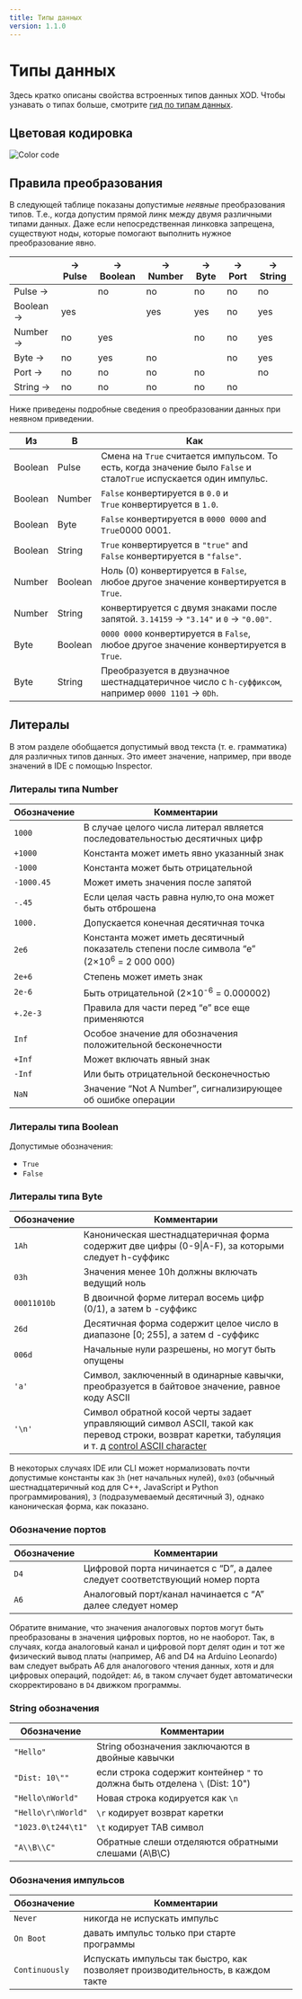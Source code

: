 ```yaml
---
title: Типы данных
version: 1.1.0
---
```


# Типы данных

Здесь кратко описаны свойства встроенных типов данных XOD. Чтобы узнавать
о типах больше, смотрите [гид по типам данных](/docs/guide/data-types/).

## Цветовая кодировка

![Color code](./color-code.patch.png)

## Правила преобразования

В следующей таблице показаны допустимые _неявные_ преобразования типов. 
Т.е., когда допустим прямой линк между двумя различными типами данных.
Даже если непосредственная линковка запрещена, существуют ноды, которые помогают
выполнить нужное преобразование явно.

<table class="ui definition single line table">
  <thead>
    <tr>
      <th></th>
      <th>→ Pulse</th>
      <th>→ Boolean</th>
      <th>→ Number</th>
      <th>→ Byte</th>
      <th>→ Port</th>
      <th>→ String</th>
    </tr>
  </thead>
  <tbody>
    <tr>
      <td>Pulse →</td>
      <td></td>
      <td class="disabled">no</td>
      <td class="disabled">no</td>
      <td class="disabled">no</td>
      <td class="disabled">no</td>
      <td class="disabled">no</td>
    </tr>
    <tr>
      <td>Boolean →</td>
      <td>yes</td>
      <td></td>
      <td>yes</td>
      <td>yes</td>
      <td class="disabled">no</td>
      <td>yes</td>
    </tr>
    <tr>
      <td>Number →</td>
      <td class="disabled">no</td>
      <td>yes</td>
      <td></td>
      <td class="disabled">no</td>
      <td class="disabled">no</td>
      <td>yes</td>
    </tr>
    <tr>
      <td>Byte →</td>
      <td class="disabled">no</td>
      <td>yes</td>
      <td class="disabled">no</td>
      <td></td>
      <td class="disabled">no</td>
      <td>yes</td>
    </tr>
    <tr>
      <td>Port →</td>
      <td class="disabled">no</td>
      <td class="disabled">no</td>
      <td class="disabled">no</td>
      <td class="disabled">no</td>
      <td></td>
      <td class="disabled">no</td>
    </tr>
    <tr>
      <td>String →</td>
      <td class="disabled">no</td>
      <td class="disabled">no</td>
      <td class="disabled">no</td>
      <td class="disabled">no</td>
      <td class="disabled">no</td>
      <td></td>
    </tr>
  </tbody>
</table>

Ниже приведены подробные сведения о преобразовании данных при неявном приведении.

<table class="ui table">
  <thead>
    <tr>
      <th>Из</th>
      <th>В</th>
      <th>Как</th>
    </tr>
  </thead>
  <tbody>
    <tr>
      <td>Boolean</td>
      <td>Pulse</td>
      <td>
          Смена на <code>True</code> считается импульсом. То есть, когда значение было
          <code>False</code> и стало<code>True</code> испускается один импульс.
      </td>
    </tr>
    <tr>
      <td>Boolean</td>
      <td>Number</td>
      <td>
          <code>False</code> конвертируется в <code>0.0</code> и<br/>
          <code>True</code> конвертируется в <code>1.0</code>.
      </td>
    </tr>
    <tr>
      <td>Boolean</td>
      <td>Byte</td>
      <td>
        <code>False</code> конвертируется в  <code>0000 0000</code> and<br/>
        <code>True</code конвертируется в <code>0000 0001</code>.
      </td>
    </tr>
    <tr>
      <td>Boolean</td>
      <td>String</td>
      <td>
        <code>True</code> конвертируется в <code>"true"</code> and<br/>
        <code>False</code> конвертируется в <code>"false"</code>.
      </td>
    </tr>
    <tr>
      <td>Number</td>
      <td>Boolean</td>
      <td>
        Ноль (0) конвертируется в <code>False</code>,<br/>
        любое другое значение конвертируется в <code>True</code>.
      </td>
    </tr>
    <tr>
      <td>Number</td>
      <td>String</td>
      <td>
          конвертируется с двумя знаками после запятой.
          <code>3.14159</code> → <code>"3.14"</code> и
          <code>0</code> → <code>"0.00"</code>.
      </td>
    </tr>
    <tr>
      <td>Byte</td>
      <td>Boolean</td>
      <td>
        <code>0000 0000</code> конвертируется в <code>False</code>,<br/>
        любое другое значение конвертируется в <code>True</code>.
      </td>
    </tr>
    <tr>
      <td>Byte</td>
      <td>String</td>
      <td>
      Преобразуется в двузначное шестнадцатеричное число с <code>h-суффиксом</code>, например
        <code>0000 1101</code> → <code>0Dh</code>.
      </td>
    </tr>
  </tbody>
</table>

## Литералы

В этом разделе обобщается допустимый ввод текста (т. е. грамматика) для различных типов данных. Это имеет значение, например, при вводе значений в IDE с помощью Inspector.

### Литералы типа Number

<table class="ui compact table">
  <thead>
    <tr>
      <th>Обозначение</th>
      <th>Комментарии</th>
    </tr>
  </thead>
  <tbody>
    <tr>
      <td class="right aligned"><code>1000</code></td>
      <td> В случае целого числа литерал является последовательностью десятичных цифр </td>
    </tr>
    <tr>
      <td class="right aligned"><code>+1000</code></td>
      <td>Константа может иметь явно указанный знак</td>
    </tr>
    <tr>
      <td class="right aligned"><code>-1000</code></td>
      <td>Константа может быть отрицательной</td>
    </tr>
    <tr>
      <td class="right aligned"><code>-1000.45</code></td>
      <td>Может иметь значения после запятой</td>
    </tr>
    <tr>
      <td class="right aligned"><code>-.45</code></td>
      <td> Если целая часть равна нулю,то она может быть отброшена </td>
    </tr>
    <tr>
      <td class="right aligned"><code>1000.</code></td>
      <td> Допускается конечная десятичная точка </td>
    </tr>
    <tr>
      <td class="right aligned"><code>2e6</code></td>
      <td>Константа может иметь десятичный показатель степени после символа “e”  (2×10<sup>6</sup> = 2 000 000)</td>
    </tr>
    <tr>
      <td class="right aligned"><code>2e+6</code></td>
      <td>Степень может иметь знак</td>
    </tr>
    <tr>
      <td class="right aligned"><code>2e-6</code></td>
      <td>Быть отрицательной (2×10<sup>-6</sup> = 0.000002)</td>
    </tr>
    <tr>
      <td class="right aligned"><code>+.2e-3</code></td>
      <td> Правила для части перед “e” все еще применяются </td>
    </tr>
    <tr>
      <td class="right aligned"><code>Inf</code></td>
      <td> Особое значение для обозначения положительной бесконечности </td>
    </tr>
    <tr>
      <td class="right aligned"><code>+Inf</code></td>
      <td> Может включать явный знак </td>
    </tr>
    <tr>
      <td class="right aligned"><code>-Inf</code></td>
      <td>Или быть отрицательной бесконечностью</td>
    </tr>
    <tr>
      <td class="right aligned"><code>NaN</code></td>
      <td> Значение “Not A Number”, сигнализирующее об ошибке операции </td>
    </tr>
  </tbody>
</table>

### Литералы типа Boolean

Допустимые обозначения:

- `True`
- `False`

### Литералы типа Byte

<table class="ui compact table">
  <thead>
    <tr>
      <th>Обозначение</th>
      <th>Комментарии</th>
    </tr>
  </thead>
  <tbody>
    <tr>
      <td class="right aligned"><code>1Ah</code></td>
      <td> Каноническая шестнадцатеричная форма содержит две цифры (0-9|A-F), за которыми следует h-суффикс </td>
    </tr>
    <tr>
      <td class="right aligned"><code>03h</code></td>
      <td> Значения менее 10h должны включать ведущий ноль </td>
    </tr>
    <tr>
      <td class="right aligned"><code>00011010b</code></td>
      <td> В двоичной форме литерал восемь цифр (0/1), а затем b -суффикс </td>
    </tr>
    <tr>
      <td class="right aligned"><code>26d</code></td>
      <td> Десятичная форма содержит целое число в диапазоне [0; 255], а затем d -суффикс </td>
    </tr>
    <tr>
      <td class="right aligned"><code>006d</code></td>
      <td> Начальные нули разрешены, но могут быть опущены </td>
    </tr>
    <tr>
      <td class="right aligned"><code>'a'</code></td>
      <td> Символ, заключенный в одинарные кавычки, преобразуется в байтовое значение, равное коду ASCII </td>
    </tr>
    <tr>
      <td class="right aligned"><code>'\n'</code></td>
      <td> Символ обратной косой черты задает управляющий символ ASCII, такой как перевод строки, возврат каретки, табуляция и т. д <a href="https://en.wikipedia.org/wiki/Control_character">control ASCII character</a </td>
    </tr>
  </tbody>
</table>

В некоторых случаях IDE или CLI может нормализовать почти допустимые константы как `3h` (нет начальных нулей), `0x03` (обычный шестнадцатеричный код для C\++, JavaScript и Python
программирования), `3` (подразумеваемый десятичный 3), однако каноническая форма, как показано.
### Обозначение портов

<table class="ui compact table">
  <thead>
    <tr>
      <th>Обозначение</th>
      <th>Комментарии</th>
    </tr>
  </thead>
  <tbody>
    <tr>
      <td class="right aligned"><code>D4</code></td>
      <td>Цифровой порта ничинается с “D”, а далее следует соответствующий номер порта</td>
    </tr>
    <tr>
      <td class="right aligned"><code>A6</code></td>
      <td>Аналоговый порт/канал начинается с “A” далее следует номер</td>
    </tr>
  </tbody>
</table>

Обратите внимание, что значения аналоговых портов могут быть преобразованы в значения цифровых портов, но не наоборот. Так, в случаях, когда аналоговый канал и цифровой порт делят один и тот же физический вывод платы (например, A6 and D4 на Arduino Leonardo) вам следует выбрать A6 для аналогового чтения данных, хотя и для цифровых операций, подойдет: `A6`, в таком случает будет автоматически скорректировано в `D4` движком программы.

### String обозначения

<table class="ui compact table">
  <thead>
    <tr>
      <th>Обозначение</th>
      <th>Комментарии</th>
    </tr>
  </thead>
  <tbody>
    <tr>
      <td><code>"Hello"</code></td>
      <td>String обозначения заключаются в двойные кавычки </td>
    </tr>
    <tr>
      <td class="single line"><code>"Dist: 10\""</code></td>
      <td>если строка содержит контейнер <code>"</code>  то должна быть отделена  <code>\</code> (Dist: 10")</td>
    </tr>
    <tr>
      <td class="single line"><code>"Hello\nWorld"</code></td>
      <td> Новая строка кодируется как <code>\n</code> </td>
    </tr>
    <tr>
      <td class="single line"><code>"Hello\r\nWorld"</code></td>
      <td><code>\r</code> кодирует возврат каретки </td>
    </tr>
    <tr>
      <td class="single line"><code>"1023.0\t244\t1"</code></td>
      <td><code>\t</code> кодирует TAB символ</td>
    </tr>
    <tr>
      <td class="single line"><code>"A\\B\\C"</code></td>
      <td> Обратные слеши отделяются обратными слешами (A\B\C)</td>
    </tr>
  </tbody>
</table>

### Обозначения импульсов

<table class="ui compact table">
  <thead>
    <tr>
      <th>Обозначение</th>
      <th>Комментарии</th>
    </tr>
  </thead>
  <tbody>
    <tr>
      <td><code>Never</code></td>
      <td> никогда не испускать импульс </td>
    </tr>
    <tr>
      <td><code>On Boot</code></td>
      <td>давать импульс только при старте программы</td>
    </tr>
    <tr>
      <td><code>Continuously</code></td>
      <td> Испускать импульсы так быстро, как позволяет производительность, в каждом такте </td>
    </tr>
  </tbody>
</table>
